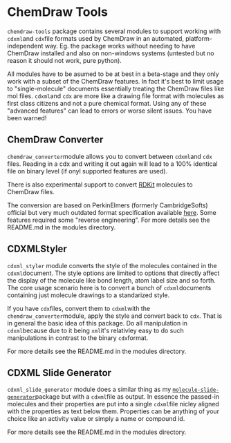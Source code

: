 # ChemDraw Tools

`chemdraw-tools` package contains several modules to support working with `cdxml`and `cdx`file formats used by ChemDraw in an automated, platform-independent way. Eg. the package works without needing to have ChemDraw installed and also on non-windows systems (untested but no reason it should not work, pure python).

All modules have to be asumed to be at best in a beta-stage and they only work with a subset of the ChemDraw features. In fact it's best to limit usage to "single-molecule" documents essentially treating the ChemDraw files like mol files. `cdxml`and `cdx` are more like a drawing file format with molecules as first class citizens and not a pure chemical format. Using any of these "advanced features" can lead to errors or worse silent issues. You have been warned!

## ChemDraw Converter

`chemdraw_converter`module allows you to convert between `cdxml`and `cdx` files. Reading in a cdx and writing it out again will lead to a 100% identical file on binary level (if onyl supported features are used). 

There is also experimental support to convert [RDKit](https://github.com/rdkit/rdkit) molecules to ChemDraw files.

The conversion are based on PerkinElmers (formerly CambridgeSofts) official but very much outdated format specification available [here](https://www.cambridgesoft.com/services/documentation/sdk/chemdraw/cdx/IntroCDX.htm). Some features required some "reverse engineering". For more details see the README.md in the modules directory.

## CDXMLStyler

`cdxml_styler` module converts the style of the molecules contained in the `cdxml`document. The style options are limited to options that directly affect the display of the molecule like bond length, atom label size and so forth. The core usage scenario here is to convert a bunch of `cdxml`documents containing just molecule drawings to a standarized style.

If you have `cdx`files, convert them to `cdxml`with the `chemdraw_converter`module, apply the style and convert back to `cdx`. That is in general the basic idea of this package. Do all manipulation in `cdxml`because due to it being `xml`it's relativley easy to do such manipulations in contrast to the binary `cdx`format.

For more details see the README.md in the modules directory.

## CDXML Slide Generator

`cdxml_slide_generator` module does a similar thing as my [`molecule-slide-generator`](https://github.com/kienerj/molecule-slide-generator)package but with a `cdxml`file as output. In essence the passed-in molecules and their properties are put into a single `cdxml`file nicley aligned with the properties as text below them. Properties can be anything of your choice like an activity value or simply a name or compound id.

For more details see the README.md in the modules directory.
